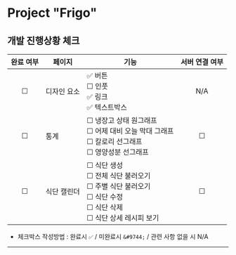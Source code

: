 # Project "Frigo"

## 개발 진행상황 체크

| 완료 여부 | 페이지      | 기능                                                                                                                                                                                | 서버 연결 여부 |
| :-------: | ----------- | ----------------------------------------------------------------------------------------------------------------------------------------------------------------------------------- | :------------: |
|  &#9744;  | 디자인 요소 | ✅ 버튼 <br /> &#9744; 인풋 <br /> ✅ 링크 <br /> ✅ 텍스트박스 <br />                                                                                                              |      N/A       |
|  &#9744;  | 통계        | &#9744; 냉장고 상태 원그래프 <br /> &#9744; 어제 대비 오늘 막대 그래프 <br /> &#9744; 칼로리 선그래프 <br /> &#9744; 영양성분 선그래프 <br />                                       |    &#9744;     |
|  &#9744;  | 식단 캘린더 | &#9744; 식단 생성 <br /> &#9744; 전체 식단 불러오기 <br /> &#9744; 주별 식단 불러오기 <br /> &#9744; 식단 수정 <br /> &#9744; 식단 삭제 <br /> &#9744; 식단 상세 레시피 보기 <br /> |    &#9744;     |

- 체크박스 작성방법 : 완료시 `✅` / 미완료시 `&#9744;` / 관련 사항 없을 시 N/A

---
